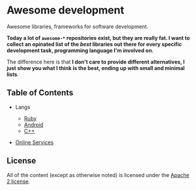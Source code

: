 # Awesome development

Awesome libraries, frameworks for software development.

**Today a lot of `awesome-*` repositories exist, but they are really fat. I want to collect an opinated list of the _best_ libraries out there for every specific development task, programming language I'm involved on.**

The difference here is that **I don't care to provide different alternatives, I just show you what I think is the best, ending up with small and minimal lists**.

## Table of Contents

* Langs

  * [Ruby](./contents/ruby.md)
  * [Android](./contents/android.md)
  * [C++](./contents/c++.md)

* [Online Services](./contents/online_services.md)

## License

All of the content (except as otherwise noted) is licensed under the [Apache 2 license](LICENSE).
